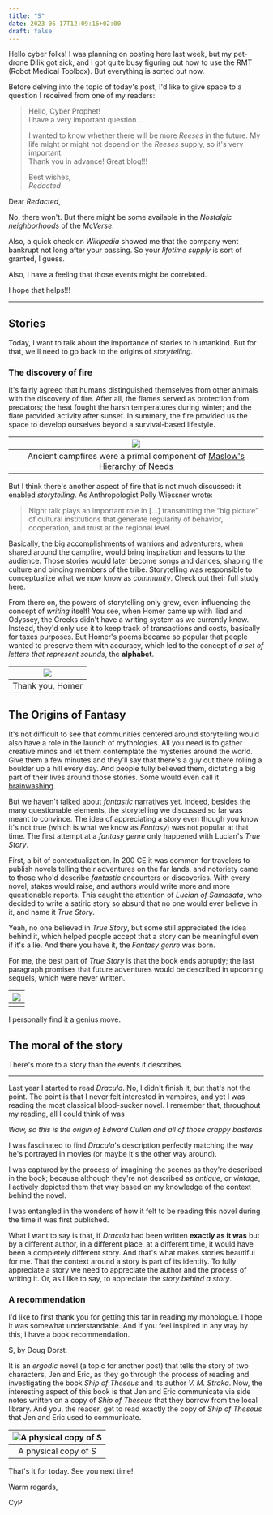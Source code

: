 ```yaml
---
title: "S"
date: 2023-06-17T12:09:16+02:00
draft: false
---
```


Hello cyber folks! I was planning on posting here last week, but my
pet-drone Dilik got sick, and I got quite busy figuring out how to use the RMT
(Robot Medical Toolbox). But everything is sorted out now.

Before delving into the topic of today's post, I'd like to give space to a
question I received from one of my readers:

> Hello, Cyber Prophet!\
> I have a very important question...
>
> I wanted to know whether there will be more _Reeses_ in the future.
> My life might or might not depend on the _Reeses_ supply, so it's very important.\
> Thank you in advance!
> Great blog!!!
>
> Best wishes,\
> _Redacted_

Dear _Redacted_,

No, there won't. But there might be some available in the _Nostalgic neighborhoods_ of the
_McVerse_.

Also, a quick check on _Wikipedia_ showed me that the company went bankrupt not long
after your passing. So your _lifetime supply_ is sort of granted, I guess.

Also, I have a feeling that those events might be correlated.

I hope that helps!!!

---

## Stories

Today, I want to talk about the importance of stories to humankind.
But for that, we'll need to go back to the origins of _storytelling_.

### The discovery of fire

It's fairly agreed that humans distinguished themselves from other animals
with the discovery of fire. After all, the flames served as protection from
predators; the heat fought the harsh temperatures during winter; and the flare
provided activity after sunset. In summary, the fire provided us the space to
develop ourselves beyond a survival-based lifestyle.


| ![](https://bpb-us-e1.wpmucdn.com/sites.psu.edu/dist/3/17217/files/2015/04/maslow.jpg) |
|:--:|
| Ancient campfires were a primal component of [Maslow's Hierarchy of Needs](https://www.simplypsychology.org/maslow.html) |

But I think there's another aspect of fire that is not much discussed:
it enabled _storytelling_.
As Anthropologist Polly Wiessner wrote:

> Night talk plays an important role in [...] transmitting the “big picture” of
> cultural institutions that generate regularity of behavior, cooperation, and
> trust at the regional level.

Basically, the big accomplishments of warriors and adventurers, when shared
around the campfire, would bring inspiration and lessons to the audience.
Those stories would later become songs and dances, shaping the culture and
binding members of the tribe.
Storytelling was responsible to conceptualize what we now know as _community_.
Check out their full study [here](http://www.pnas.org/cgi/doi/10.1073/pnas.1404212111).

From there on, the powers of storytelling only grew, even influencing the
concept of _writing_ itself!
You see, when Homer came up with Iliad and Odyssey, the Greeks didn't have a
writing system as we currently know. Instead, they'd only use it to keep track
of transactions and costs, basically for taxes purposes.
But Homer's poems became so popular that people wanted to preserve them with
accuracy, which led to the concept of _a set of letters that represent sounds_,
the **alphabet**.

| ![](https://external-content.duckduckgo.com/iu/?u=https%3A%2F%2Fwww.neocoloring.com%2Fwp-content%2Fuploads%2F2019%2F04%2Fmaxresdefault_9-45.jpg&f=1&nofb=1&ipt=5c95760d155e41c6356b40bcb055d3afb8ceec1cde1e6215e3705bf1edd7c642&ipo=images) |
|:--:|
| Thank you, Homer |


## The Origins of Fantasy

It's not difficult to see that communities centered around storytelling would
also have a role in the launch of mythologies.
All you need is to gather creative minds and let them contemplate the
mysteries around the world. Give them a few minutes and they'll say that there's
a guy out there rolling a boulder up a hill every day.
And people fully believed them, dictating a big part of their lives around those
stories.
Some would even call it [brainwashing](https://en.wikipedia.org/wiki/Christianity).

But we haven't talked about _fantastic_ narratives yet.
Indeed, besides the many questionable elements,
  the storytelling we discussed so far was meant to convince.
The idea of appreciating a story even though you know it's not true (which is
    what we know as _Fantasy_) was not popular at that time.
The first attempt at a _fantasy genre_ only happened with Lucian's _True Story_.

First, a bit of contextualization.
In 200 CE it was common for travelers to publish novels telling their adventures
on the far lands, and notoriety came to those who'd describe _fantastic_
encounters or discoveries.
With every novel, stakes would raise, and authors would write more and more
questionable reports.
This caught the attention of _Lucian of Samosata_, who decided to write a satiric
story so absurd that no one would ever believe in it, and name it _True Story_.

Yeah, no one believed in _True Story_, but some still appreciated the idea
behind it, which helped people accept that a story can be meaningful even if
it's a lie. And there you have it, the _Fantasy genre_ was born.

For me, the best part of _True Story_ is that the book ends abruptly;
the last paragraph promises that future adventures would be described in upcoming sequels,
which were never written.

| ![](/images/pinocchio.png) |
|:--:|
|  |

I personally find it a genius move.

## The moral of the story

There's more to a story than the events it describes.

---

Last year I started to read _Dracula_.
No, I didn't finish it, but that's not the point.
The point is that I never felt interested in vampires, and yet I was reading the
most classical blood-sucker novel.
I remember that, throughout my reading, all I could think of was

_Wow, so this is the origin of Edward Cullen and all of those crappy
bastards_

I was fascinated to find _Dracula_'s description perfectly matching the way
he's portrayed in movies (or maybe it's the other way around).

I was captured by the process of imagining the scenes as they're described in
the book; because although they're not described as _antique_, or _vintage_, I
actively depicted them that way based on my knowledge of the context behind the
novel.

I was entangled in the wonders of how it felt to be reading this novel during
the time it was first published.

What I want to say is that, if _Dracula_ had been written **exactly as it was**
but by a different author, in a different place, at a different time, it would
have been a completely different story.
And that's what makes stories beautiful for me.
That the context around a story is part of its identity.
To fully appreciate a story we need to appreciate the author and the
process of writing it.
Or, as I like to say, to appreciate the _story behind a story_.

### A recommendation

I'd like to first thank you for getting this far in reading my monologue.
I hope it was somewhat understandable.
And if you feel inspired in any way by this, I have a book recommendation.

S, by Doug Dorst.

It is an _ergodic_ novel (a topic for another post) that tells the story of two
characters, Jen and Eric, as they go through the process of reading and investigating the book
_Ship of Theseus_ and its author _V. M. Straka_.
Now, the interesting aspect of this book is that Jen and Eric communicate via
side notes written on a copy of _Ship of Theseus_ that they borrow from the local
library.
And you, the reader, get to read exactly the copy of _Ship of Theseus_ that Jen
and Eric used to communicate.

| ![A physical copy of _S_](https://external-content.duckduckgo.com/iu/?u=https%3A%2F%2Fwww.worldliteraturetoday.org%2Fsites%2Fdefault%2Ffiles%2F2014%2FMay%2Fopenbook-markings.jpg&f=1&nofb=1&ipt=bbfc5e1c7f5c5616bfeecc21d7db569f0d6d4ade8ca27b65a1fb480f0e569b0f&ipo=images) |
|:--:|
| A physical copy of _S_ |

That's it for today.
See you next time!

Warm regards,

CyP

